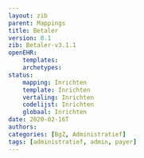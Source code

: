 ```yaml
---
layout: zib
parent: Mappings
title: Betaler
version: 0.1
zib: Betaler-v3.1.1
openEHR:
    templates: 
    archetypes: 
status:
    mapping: Inrichten
    template: Inrichten
    vertaling: Inrichten
    codelijst: Inrichten
    globaal: Inrichten
date: 2020-02-16T
authors:
categories: [BgZ, Administratief]
tags: [administratief, admin, payer]
---
```

